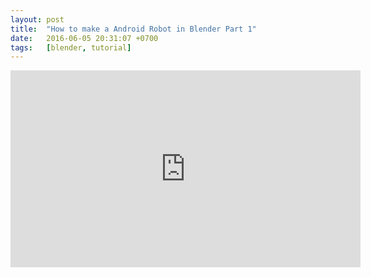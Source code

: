 ```yaml
---
layout: post
title:  "How to make a Android Robot in Blender Part 1"
date:   2016-06-05 20:31:07 +0700
tags:   [blender, tutorial]
---
```


<iframe width="560" height="315" src="https://www.youtube.com/embed/VWHn3NK0x-0" frameborder="0" allowfullscreen></iframe>
